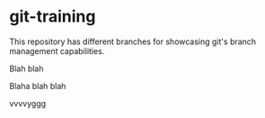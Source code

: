 # git-training
This repository has different branches for showcasing git's branch management capabilities.

Blah blah

Blaha blah blah

vvvvyggg